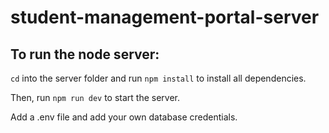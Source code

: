# student-management-portal-server

## To run the node server:

`cd` into the server folder and run `npm install` to install all dependencies.

Then, run `npm run dev` to start the server.

Add a .env file and add your own database credentials.
